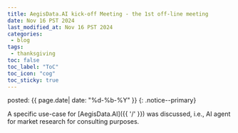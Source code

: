 ```yaml
---
title: AegisData.AI kick-off Meeting - the 1st off-line meeting
date: Nov 16 PST 2024
last_modified_at: Nov 16 PST 2024
categories:
 - blog
tags:
 - thanksgiving
toc: false
toc_label: "ToC"
toc_icon: "cog"
toc_sticky: true
---
```


<head>
	<link rel="stylesheet" href="/resource/styles.css">
</head>

posted: {{ page.date| date: "%d-%b-%Y" }}
{: .notice--primary}

A specific use-case for [AegisData.AI]({{ '/' }})
was discussed,
i.e.,
AI agent for market research for consulting purposes.


